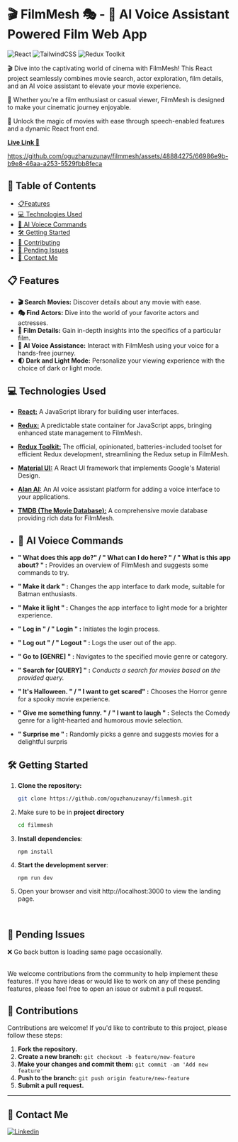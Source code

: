 # 🎬 FilmMesh 🎭 - 🤖 AI Voice Assistant Powered Film Web App 
 ![React](https://img.shields.io/badge/react-%2320232a.svg?style=for-the-badge&logo=react&logoColor=%2361DAFB) ![TailwindCSS](https://img.shields.io/badge/Material_UI-42a5f5.svg?style=for-the-badge&logo=mui&logoColor=white) ![Redux Toolkit](https://img.shields.io/badge/Redux_Toolkit-593d88.svg?style=for-the-badge&logo=redux&logoColor=white)


 🎬 Dive into the captivating world of cinema with FilmMesh! This React project seamlessly combines movie search, actor exploration, film details, and an AI voice assistant to elevate your movie experience. 
 
 🌌 Whether you're a film enthusiast or casual viewer, FilmMesh is designed to make your cinematic journey enjoyable.
 
 🚀 Unlock the magic of movies with ease through speech-enabled features and a dynamic React front end.

[**Live Link 🔗**](https://filmmesh.netlify.app/)



https://github.com/oguzhanuzunay/filmmesh/assets/48884275/66986e9b-b9e8-46aa-a253-5529fbb8feca



## 📄 Table of Contents

- [📋Features](#features)
- [💻 Technologies Used](#technologies-used)
- [🤖 AI Voiece Commands](#ai-commands)
- [🛠️ Getting Started](#getting-started)
- [🤝 Contributing](#contributing)
- [🚧 Pending Issues](#pending-issues)
- [📧 Contact Me](#contact-me)

<h2 id="features">📋 Features </h2>

- **🎬 Search Movies:** Discover details about any movie with ease.
- **🎭 Find Actors:** Dive into the world of your favorite actors and actresses.
- **📜 Film Details:** Gain in-depth insights into the specifics of a particular film.
- **🤖 AI Voice Assistance:** Interact with FilmMesh using your voice for a hands-free journey.
- **🌓 Dark and Light Mode:** Personalize your viewing experience with the choice of dark or light mode.

<h2 id="technologies-used">💻 Technologies Used </h2>

- **[React:](https://react.dev/)** A JavaScript library for building user interfaces.
- **[Redux:](https://redux.js.org/)** A predictable state container for JavaScript apps, bringing enhanced state management to FilmMesh.
- **[Redux Toolkit:](https://redux-toolkit.js.org/)** The official, opinionated, batteries-included toolset for efficient Redux development, streamlining the Redux setup in FilmMesh.
- **[Material UI:](https://mui.com/)** A React UI framework that implements Google's Material Design.
- **[Alan AI:](https://alan.app/)** An AI voice assistant platform for adding a voice interface to your applications.
- **[TMDB (The Movie Database):](https://developer.themoviedb.org/docs)** A comprehensive movie database providing rich data for FilmMesh.

- <h2 id="ai-commands">🤖 AI Voiece Commands </h2>

- **" What does this app do?" / " What can I do here? " / " What is this app about? " :** Provides an overview of FilmMesh and suggests some commands to try.
- **" Make it dark " :** Changes the app interface to dark mode, suitable for Batman enthusiasts.
- **" Make it light " :** Changes the app interface to light mode for a brighter experience.
- **" Log in " / " Login " :** Initiates the login process.
- **" Log out " / " Logout " :** Logs the user out of the app.
- **" Go to [GENRE] " :** Navigates to the specified movie genre or category.
- **" Search for [QUERY] " :** *Conducts a search for movies based on the provided query.*
- **" It's Halloween. " / " I want to get scared" :** Chooses the Horror genre for a spooky movie experience.
- **" Give me something funny. " / " I want to laugh " :** Selects the Comedy genre for a light-hearted and humorous movie selection.
- **" Surprise me " :** Randomly picks a genre and suggests movies for a delightful surpris


<h2 id="getting-started">🛠️ Getting Started </h2>

1. **Clone the repository:**

   ```bash
   git clone https://github.com/oguzhanuzunay/filmmesh.git
   ```

2. Make sure to be in **project directory**
   ```bash
   cd filmmesh
   ```
3. **Install dependencies**:
   ```
   npm install
   ```
4. **Start the development server**:
   ```
   npm run dev
   ```
5. Open your browser and visit http://localhost:3000 to view the landing page. 

<br>
<h2 id="pending-issues">🚧 Pending Issues </h2>

❌ Go back button is loading same page occasionally.


<br>
We welcome contributions from the community to help implement these features. If you have ideas or would like to work on any of these pending features, please feel free to open an issue or submit a pull request.

<h2 id="contributing">🤝 Contributions </h2>

Contributions are welcome! If you'd like to contribute to this project, please follow these steps:

1. **Fork the repository.**
2. **Create a new branch:** `git checkout -b feature/new-feature`
3. **Make your changes and commit them:** `git commit -am 'Add new feature'`
4. **Push to the branch:** `git push origin feature/new-feature`
5. **Submit a pull request.**

---

<h2 id="contact-me"> 📧 Contact Me</h3>

[![Linkedin](https://img.shields.io/badge/LinkedIn-Profile-gray?style=for-the-badge&logo=LinkedIn&logoColor=white&labelColor=0077b5)](https://www.linkedin.com/in/oguzhan-uzunay) 
